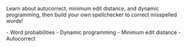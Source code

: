 Learn about autocorrect, minimum edit distance, and dynamic programming, then build your own spellchecker to correct misspelled words!

<In this week>
- Word probabilities
- Dynamic programming
- Minimum edit distance
- Autocorrect
